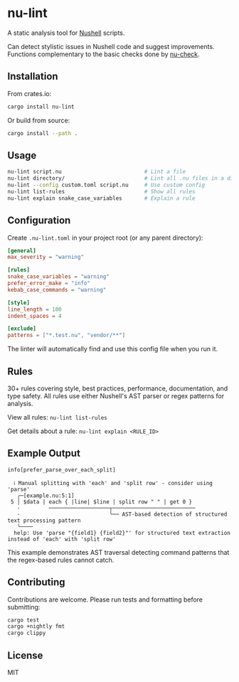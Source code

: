 # nu-lint

A static analysis tool for [Nushell](https://www.nushell.sh/) scripts.

Can detect stylistic issues in Nushell code and suggest improvements. Functions complementary to the basic checks done by [nu-check](https://www.nushell.sh/commands/docs/nu-check.html).

## Installation

From crates.io:

```bash
cargo install nu-lint
```

Or build from source:

```bash
cargo install --path .
```

## Usage

```bash
nu-lint script.nu                          # Lint a file
nu-lint directory/                         # Lint all .nu files in a directory
nu-lint --config custom.toml script.nu     # Use custom config
nu-lint list-rules                         # Show all rules
nu-lint explain snake_case_variables       # Explain a rule
```

## Configuration

Create `.nu-lint.toml` in your project root (or any parent directory):

```toml
[general]
max_severity = "warning"

[rules]
snake_case_variables = "warning"
prefer_error_make = "info"
kebab_case_commands = "warning"

[style]
line_length = 100
indent_spaces = 4

[exclude]
patterns = ["*.test.nu", "vendor/**"]
```

The linter will automatically find and use this config file when you run it.

## Rules

30+ rules covering style, best practices, performance, documentation, and type safety. All rules use either Nushell's AST parser or regex patterns for analysis.

View all rules: `nu-lint list-rules`

Get details about a rule: `nu-lint explain <RULE_ID>`

## Example Output

```text
info[prefer_parse_over_each_split]

  ℹ Manual splitting with 'each' and 'split row' - consider using 'parse'
   ╭─[example.nu:5:1]
 5 │ $data | each { |line| $line | split row " " | get 0 }
   ·         ───────────────────┬──────────────────────────
   ·                            ╰── AST-based detection of structured text processing pattern
   ╰────
  help: Use 'parse "{field1} {field2}"' for structured text extraction instead of 'each' with 'split row'
```

This example demonstrates AST traversal detecting command patterns that the regex-based rules cannot catch.

## Contributing

Contributions are welcome. Please run tests and formatting before submitting:

```bash
cargo test
cargo +nightly fmt
cargo clippy
```

## License

MIT
